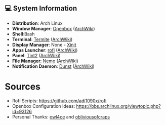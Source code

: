 
## :computer: **System Information**

- **Distribution**: Arch Linux  
- **Window Manager**: [Openbox](https://openbox.org/) ([ArchWiki](https://wiki.archlinux.org/title/openbox))
- **Shell**:Bash
- **Terminal**: [Termite](https://github.com/thestinger/termite) ([ArchWiki](https://wiki.archlinux.org/title/Termite))
- **Display Manager**: None - [Xinit](https://wiki.archlinux.org/title/Xinit)
- **Apps Launcher**: [rofi](https://github.com/davatorium/rofi) ([ArchWiki](https://wiki.archlinux.org/title/Rofi))
- **Panel**: [Tint2](https://gitlab.com/o9000/tint2) ([ArchWiki](https://wiki.archlinux.org/title/Tint2))
- **File Manager**: [Nemo](https://github.com/linuxmint/nemo) ([ArchWiki](https://wiki.archlinux.org/title/Nemo))
- **Notification Daemon**: [Dunst](https://dunst-project.org/) ([ArchWiki](https://wiki.archlinux.org/index.php/Dunst))

# Sources

- Rofi Scripts: https://github.com/adi1090x/rofi
- Openbox Configuration Ideas: https://bbs.archlinux.org/viewtopic.php?id=93126
- Personal Thanks: [owl4ce](https://github.com/owl4ce/dotfiles) and [obliviousofcraps](https://github.com/obliviousofcraps/mf-dots)
